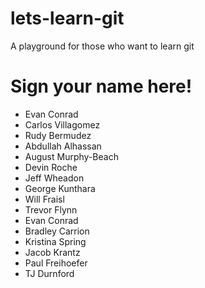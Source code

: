 # lets-learn-git
A playground for those who want to learn git

# Sign your name here!
- Evan Conrad
- Carlos Villagomez
- Rudy Bermudez
- Abdullah Alhassan
- August Murphy-Beach
- Devin Roche
- Jeff Wheadon
- George Kunthara
- Will Fraisl
- Trevor Flynn
- Evan Conrad
- Bradley Carrion
- Kristina Spring
- Jacob Krantz
- Paul Freihoefer
- TJ Durnford
